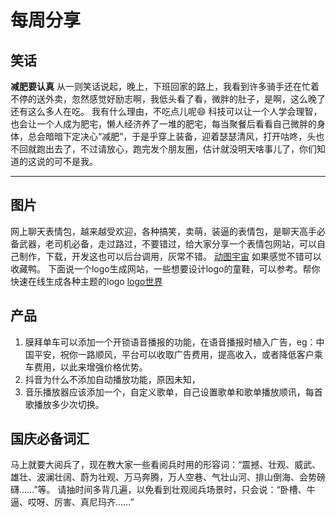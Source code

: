 # 每周分享
## 笑话
   **减肥要认真**
		从一则笑话说起，晚上，下班回家的路上，我看到许多骑手还在忙着不停的送外卖，忽然感觉好励志啊，我低头看了看，微胖的肚子，是啊，这么晚了还有这么多人在吃。
我有什么理由，不吃点儿呢😄
	科技可以让一个人学会理智，也会让一个人成为肥宅，懒人经济养了一堆的肥宅，每当聚餐后看看自己微胖的身体，总会暗暗下定决心“减肥”，于是乎穿上装备，迎着瑟瑟清风，打开咕咚，头也不回就跑出去了，不过请放心，跑完发个朋友圈，估计就没明天啥事儿了，你们知道的这说的可不是我。
	


----------
## 图片
网上聊天表情包，越来越受欢迎，各种搞笑，卖萌，装逼的表情包，是聊天高手必备武器，老司机必备，走过路过，不要错过，给大家分享一个表情包网站，可以自己制作，下载，开发这也可以后台调用，灰常不错。
[动图宇宙](http://www.dongtu.com/) 如果感觉不错可以收藏鸭。
下面说一个logo生成网站，一些想要设计logo的童鞋，可以参考。帮你快速在线生成各种主题的logo [logo世界](http://www.logosj.com/)

## 产品

 1. 膜拜单车可以添加一个开锁语音播报的功能，在语音播报时植入广告，eg：中国平安，祝你一路顺风，平台可以收取广告费用，提高收入，或者降低客户乘车费用，以此来增强价格优势。
 2. 抖音为什么不添加自动播放功能，原因未知，
 3. 音乐播放器应该添加一个，自定义歌单，自己设置歌单和歌单播放顺讯，每首歌播放多少次切换。

## 国庆必备词汇
马上就要大阅兵了，现在教大家一些看阅兵时用的形容词：“震撼、壮观、威武、雄壮、波澜壮阔、蔚为壮观、万马奔腾，万人空巷、气壮山河、排山倒海、会势磅礴……”等。
请抽时间多背几遍，以免看到壮观阅兵场景时，只会说：“卧槽、牛逼、哎呀、厉害、真尼玛齐……”
